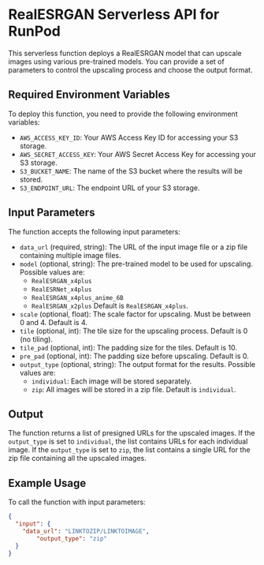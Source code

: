 # RealESRGAN Serverless API for RunPod

This serverless function deploys a RealESRGAN model that can upscale images using various pre-trained models. You can provide a set of parameters to control the upscaling process and choose the output format.

## Required Environment Variables

To deploy this function, you need to provide the following environment variables:

- `AWS_ACCESS_KEY_ID`: Your AWS Access Key ID for accessing your S3 storage.
- `AWS_SECRET_ACCESS_KEY`: Your AWS Secret Access Key for accessing your S3 storage.
- `S3_BUCKET_NAME`: The name of the S3 bucket where the results will be stored.
- `S3_ENDPOINT_URL`: The endpoint URL of your S3 storage.

## Input Parameters

The function accepts the following input parameters:

- `data_url` (required, string): The URL of the input image file or a zip file containing multiple image files.
- `model` (optional, string): The pre-trained model to be used for upscaling. Possible values are:
    - `RealESRGAN_x4plus`
    - `RealESRNet_x4plus`
    - `RealESRGAN_x4plus_anime_6B`
    - `RealESRGAN_x2plus`
    Default is `RealESRGAN_x4plus`.
- `scale` (optional, float): The scale factor for upscaling. Must be between 0 and 4. Default is 4.
- `tile` (optional, int): The tile size for the upscaling process. Default is 0 (no tiling).
- `tile_pad` (optional, int): The padding size for the tiles. Default is 10.
- `pre_pad` (optional, int): The padding size before upscaling. Default is 0.
- `output_type` (optional, string): The output format for the results. Possible values are:
    - `individual`: Each image will be stored separately.
    - `zip`: All images will be stored in a zip file.
    Default is `individual`.

## Output

The function returns a list of presigned URLs for the upscaled images. If the `output_type` is set to `individual`, the list contains URLs for each individual image. If the `output_type` is set to `zip`, the list contains a single URL for the zip file containing all the upscaled images.

## Example Usage

To call the function with input parameters:

```json
{
  "input": {
    "data_url": "LINKTOZIP/LINKTOIMAGE",
        "output_type": "zip"
  }
}
```
